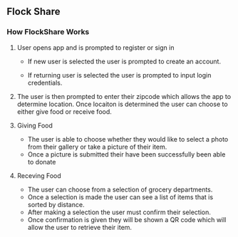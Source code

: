 ## Flock Share

### How FlockShare Works

1. User opens app and is prompted to register or sign in

   - If new user is selected the user is prompted to create an account.

   - If returning user is selected the user is prompted to input login credentials.
   

3. The user is then prompted to enter their zipcode which allows the app to determine location. Once locaiton is determined the user can choose to either give food or receive food.

4. Giving Food
   - The user is able to choose whether they would like to select a photo from their gallery or take a picture of their item.
   -  Once a picture is submitted their have been successfully been able to donate

5. Receving Food
   - The user can choose from a selection of grocery departments.
   - Once a selection is made the user can see a list of items that is sorted by distance.
   - After making a selection the user must confirm their selection.
   - Once confirmation is given they will be shown a QR code which will allow the user to retrieve their item. 
